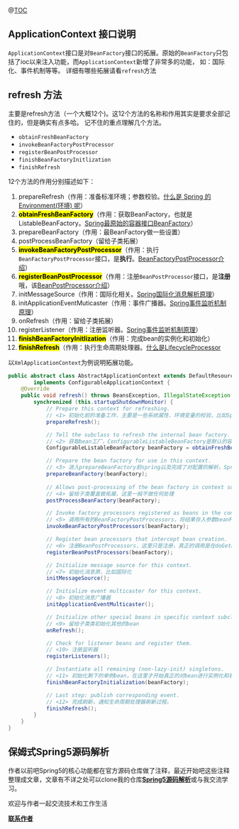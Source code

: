 
@[TOC](文章结构)

## ApplicationContext 接口说明
`ApplicationContext`接口是对`BeanFactory`接口的拓展。原始的`BeanFactory`只包括了ioc以来注入功能，而`ApplicationContext`新增了非常多的功能，
如：国际化、事件机制等等。
详细有哪些拓展请看`refresh`方法


## refresh 方法
主要是refresh方法（一个大概12个)。这12个方法的名称和作用其实是要求全部记住的，但是确实有点多哈。 记不住的重点理解几个方法。
* `obtainFreshBeanFactory`
* `invokeBeanFactoryPostProcessor`
* `registerBeanPostProcessor`
* `finishBeanFactoryInitlization`
* `finishRefresh`

12个方法的作用分别描述如下：
1. prepareRefresh（作用：准备标准环境；参数校验。<a href="先占坑">什么是 Spring 的 Environment(环境) 呢</a>）
2. <mark>**obtainFreshBeanFactory**</mark>（作用：获取BeanFactory，也就是ListableBeanFactory。<a href="先占坑">Spring最原始的容器接口BeanFactory</a>）
3. prepareBeanFactory（作用：最BeanFactory做一些设置）
4. postProcessBeanFactory（留给子类拓展）
5. <mark>**invokeBeanFactoryPostProcessor**</mark>（作用：执行`BeanFactoryPostProcessor`接口，是**执行**。<a href="先占坑">BeanFactoryPostProcessor介绍</a>）
6. <mark>**registerBeanPostProcessor**</mark>（作用：注册`BeanPostProcessor`接口，是**注册**哦，该<a href="先占坑">BeanPostProcessor介绍</a>）
7. initMessageSource（作用：国际化相关。<a href="https://blog.csdn.net/yuchangyuan5237/article/details/126804852">Spring国际化消息解析原理</a>）
8. initApplicationEventMuticaster（作用：事件广播器。<a href="先占坑">Spring事件监听机制原理</a>）
9. onRefresh（作用：留给子类拓展）
10. registerListener（作用：注册监听器。<a href="先占坑">Spring事件监听机制原理</a>）
11. <mark>**finishBeanFactoryInitlization**</mark>（作用：完成bean的实例化和初始化）
12. <mark>**finishRefresh**</mark>（作用：执行生命周期处理器。<a href="https://blog.csdn.net/yuchangyuan5237/article/details/126807799">什么是LifecycleProcessor</a>

以`XmlApplicationContext`为例说明拓展功能。
```java
public abstract class AbstractApplicationContext extends DefaultResourceLoader
		implements ConfigurableApplicationContext {
	@Override
	public void refresh() throws BeansException, IllegalStateException {
		synchronized (this.startupShutdownMonitor) {
			// Prepare this context for refreshing.
            // <1> 初始化前的准备工作，主要是一些系统属性、环境变量的校验，比如Spring启动需要某些环境变量，可以在这个地方进行设置和校验
			prepareRefresh();

			// Tell the subclass to refresh the internal bean factory.
			// <2> 获取bean工厂，ConfigurableListableBeanFactory是默认的容器，在这一步会完成工厂的创建以及beanDefinition的读取
			ConfigurableListableBeanFactory beanFactory = obtainFreshBeanFactory();

			// Prepare the bean factory for use in this context.
			// <3> 进入prepareBeanFactory前spring以及完成了对配置的解析，Spring的拓展从这里开始
			prepareBeanFactory(beanFactory);
			
            // Allows post-processing of the bean factory in context subclasses.
			// <4> 留给子类覆盖做拓展，这里一般不做任何处理
            postProcessBeanFactory(beanFactory);

            // Invoke factory processors registered as beans in the context.
			// <5> 调用所有的BeanFactoryPostProcessors，将结果存入参数beanFactory中
            invokeBeanFactoryPostProcessors(beanFactory);

            // Register bean processors that intercept bean creation.
			// <6> 注册BeanPostProcessors，这里只是注册，真正的调用是在doGetBean中
            registerBeanPostProcessors(beanFactory);

            // Initialize message source for this context.
			// <7> 初始化消息原，比如国际化
            initMessageSource();

            // Initialize event multicaster for this context.
			// <8> 初始化消息广播器
            initApplicationEventMulticaster();

            // Initialize other special beans in specific context subclasses.
			// <9> 留给子类类初始化其他的bean
            onRefresh();

            // Check for listener beans and register them.
			// <10> 注册监听器
            registerListeners();

            // Instantiate all remaining (non-lazy-init) singletons.
			// <11> 初始化剩下的单例bean，在这里才开始真正的对bean进行实例化和初始化
            finishBeanFactoryInitialization(beanFactory);

            // Last step: publish corresponding event.
			// <12> 完成刷新，通知生命周期处理器刷新过程。
            finishRefresh();
		}
	}
}
```

## 保姆式Spring5源码解析
作者以前吧Spring5的核心功能都在官方源码仓库做了注释，最近开始吧这些注释整理成文章，文章有不详之处可以clone我的仓库<a href="https://gitee.com/firefish985/spring-framework-deepanalysis/tree/5.1.x#项目介绍">**Spring5源码解析**</a>或与我交流学习。

欢迎与作者一起交流技术和工作生活

<a href="https://gitee.com/firefish985/spring-framework-deepanalysis/tree/5.1.x#联系作者">**联系作者**</a>






